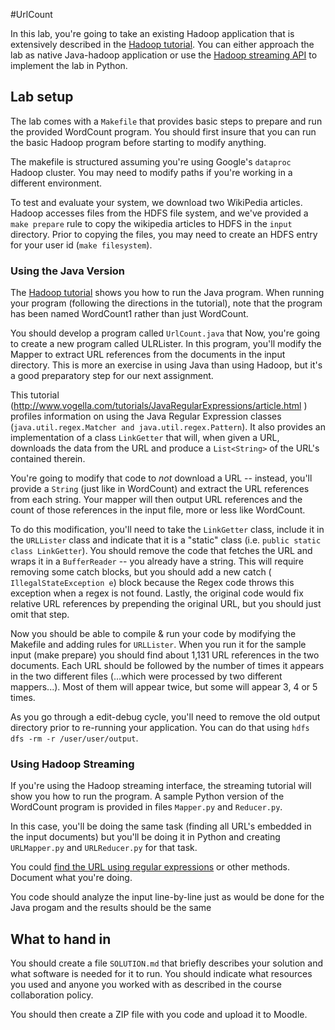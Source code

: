 #UrlCount

In this lab, you're going to take an existing Hadoop application that is extensively described in the [Hadoop tutorial](http://hadoop.apache.org/docs/stable2/hadoop-mapreduce-client/hadoop-mapreduce-client-core/MapReduceTutorial.html#Example:_WordCount_v1.0). You can either approach the lab as native Java-hadoop application or use the [Hadoop streaming API](https://www.michael-noll.com/tutorials/writing-an-hadoop-mapreduce-program-in-python/) to implement the lab in Python.

## Lab setup

The lab comes with a `Makefile` that provides basic steps to prepare and run the provided WordCount program. You should first insure that you can run the basic Hadoop program before starting to modify anything.

The makefile is structured assuming you're using Google's `dataproc` Hadoop cluster. You may need to modify paths if you're working in a different environment.

To test and evaluate your system, we download two WikiPedia articles. Hadoop accesses files from the HDFS file system, and we've provided a `make prepare` rule to copy the wikipedia articles to HDFS in the `input` directory. Prior to copying the files, you may need to create an HDFS entry for your user id (`make filesystem`).

### Using the Java Version
The [Hadoop tutorial](http://hadoop.apache.org/docs/stable2/hadoop-mapreduce-client/hadoop-mapreduce-client-core/MapReduceTutorial.html#Usage) shows you how to run the Java program. When running your program (following the directions in the tutorial), note that the program has been named WordCount1 rather than just WordCount.

You should develop a program called `UrlCount.java` that 
Now, you're going to create a new program called ULRLister. In this program, you'll modify the Mapper to extract URL references from the documents in the input directory. This is more an exercise in using Java than using Hadoop, but it's a good preparatory step for our next assignment.

This tutorial (http://www.vogella.com/tutorials/JavaRegularExpressions/article.html ) profiles information on using the Java Regular Expression classes (`java.util.regex.Matcher and java.util.regex.Pattern`). It also provides an implementation of a class `LinkGetter` that will, when given a URL, downloads the data from the URL and produce a `List<String>` of the URL's contained therein.

You're going to modify that code to *not* download a URL -- instead, you'll provide a `String` (just like in WordCount) and extract the URL references from each string. Your mapper will then output URL references and the count of those references in the input file, more or less like WordCount.

To do this modification, you'll need to take the `LinkGetter` class, include it in the `URLLister` class and indicate that it is a "static" class (i.e. `public static class LinkGetter`). You should remove the code that fetches the URL and wraps it in a `BufferReader` -- you already have a string. This will require removing some catch blocks, but you should add a new catch ( `IllegalStateException e`) block because the Regex code throws this exception when a regex is not found. Lastly, the original code would fix relative URL references by prepending the original URL, but you should just omit that step.

Now you should be able to compile & run your code by modifying the Makefile and adding rules for `URLLister`. When you run it for the sample input (make prepare) you should find about 1,131 URL references in the two documents. Each URL should be followed by the number of times it appears in the two different files (...which were processed by two different mappers...). Most of them will appear twice, but some will appear 3, 4 or 5 times.

As you go through a edit-debug cycle, you'll need to remove the old output directory prior to re-running your application. You can do that using `hdfs dfs -rm -r /user/user/output`.

### Using Hadoop Streaming
If you're using the Hadoop streaming interface, the streaming tutorial will show you how to run the program. A sample Python version of the WordCount program is provided in files `Mapper.py` and `Reducer.py`.

In this case, you'll be doing the same task (finding all URL's embedded in the input documents) but you'll be doing it in Python and creating `URLMapper.py` and `URLReducer.py` for that task.

You could [find the URL using regular expressions](https://www.geeksforgeeks.org/python-check-url-string/) or other methods. Document what you're doing.

You code should analyze the input line-by-line just as would be done for the Java progam and the results should be the same

## What to hand in

You should create a file `SOLUTION.md` that briefly describes your solution and what software is needed for it to run. You should indicate what resources you used and anyone you worked with as described in the course collaboration policy.

You should then create a ZIP file with you code and upload it to Moodle.
